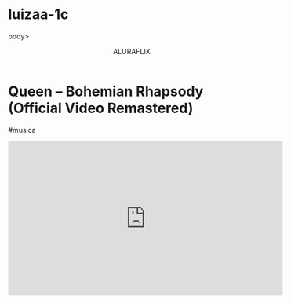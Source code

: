 # luizaa-1c 

body>

<header>ALURAFLIX</header>



<H1>Queen – Bohemian Rhapsody (Official Video Remastered)</H1>


<P>#musica</P>

<iframe width="560" height="315" src="https://www.youtube.com/embed/fJ9rUzIMcZQ?si=Cg43CiqSdf8fBXAP" title="YouTube video player" frameborder="0" allow="accelerometer; autoplay; clipboard-write; encrypted-media; gyroscope; picture-in-picture; web-share" referrerpolicy="strict-origin-when-cross-origin" allowfullscreen></iframe>

</body>
